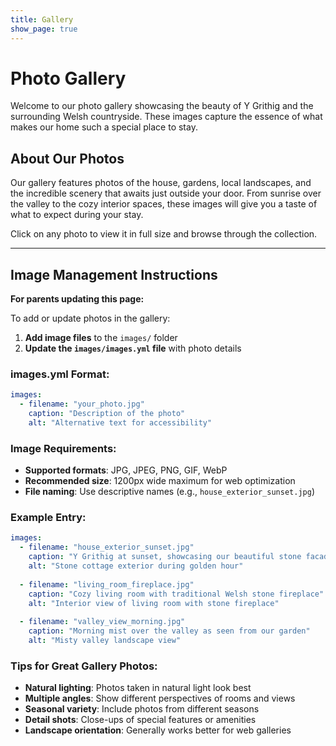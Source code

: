 ```yaml
---
title: Gallery
show_page: true
---
```


# Photo Gallery

Welcome to our photo gallery showcasing the beauty of Y Grithig and the surrounding Welsh countryside. These images capture the essence of what makes our home such a special place to stay.

## About Our Photos

Our gallery features photos of the house, gardens, local landscapes, and the incredible scenery that awaits just outside your door. From sunrise over the valley to the cozy interior spaces, these images will give you a taste of what to expect during your stay.

Click on any photo to view it in full size and browse through the collection.

---

## Image Management Instructions

**For parents updating this page:**

To add or update photos in the gallery:

1. **Add image files** to the `images/` folder
2. **Update the `images/images.yml` file** with photo details

### images.yml Format:
```yaml
images:
  - filename: "your_photo.jpg"
    caption: "Description of the photo"
    alt: "Alternative text for accessibility"
```

### Image Requirements:
- **Supported formats**: JPG, JPEG, PNG, GIF, WebP
- **Recommended size**: 1200px wide maximum for web optimization
- **File naming**: Use descriptive names (e.g., `house_exterior_sunset.jpg`)

### Example Entry:
```yaml
images:
  - filename: "house_exterior_sunset.jpg"
    caption: "Y Grithig at sunset, showcasing our beautiful stone facade"
    alt: "Stone cottage exterior during golden hour"
  
  - filename: "living_room_fireplace.jpg"
    caption: "Cozy living room with traditional Welsh stone fireplace"
    alt: "Interior view of living room with stone fireplace"
  
  - filename: "valley_view_morning.jpg"
    caption: "Morning mist over the valley as seen from our garden"
    alt: "Misty valley landscape view"
```

### Tips for Great Gallery Photos:
- **Natural lighting**: Photos taken in natural light look best
- **Multiple angles**: Show different perspectives of rooms and views
- **Seasonal variety**: Include photos from different seasons
- **Detail shots**: Close-ups of special features or amenities
- **Landscape orientation**: Generally works better for web galleries 